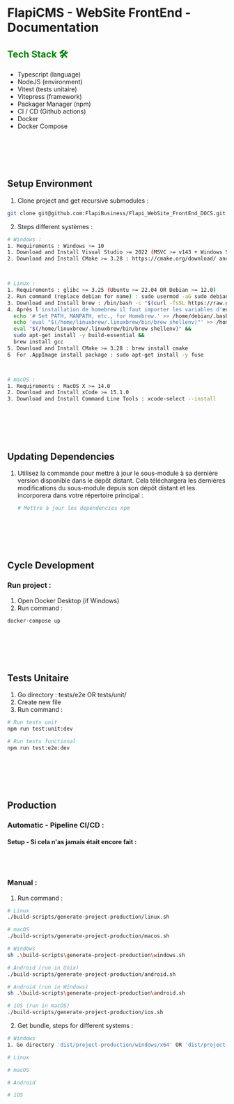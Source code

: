 # FlapiCMS - WebSite FrontEnd - Documentation

## <span style="color: green;">Tech Stack 🛠</span>
- Typescript (language)
- NodeJS (environment)
- Vitest (tests unitaire)
- Vitepress (framework)
- Packager Manager (npm)
- CI / CD (Github actions)
- Docker
- Docker Compose

<br /><br /><br /><br />


## Setup Environment
1. Clone project and get recursive submodules :
  ```bash
  git clone git@github.com:FlapiBusiness/Flapi_WebSite_FrontEnd_DOCS.git
  ```
2. Steps different systèmes :
  ```bash  
  # Windows :
  1. Requirements : Windows >= 10
  1. Download and Install Visual Studio >= 2022 (MSVC >= v143 + Windows SDK >= 10) : https://visualstudio.microsoft.com/fr/downloads/
  2. Download and Install CMake >= 3.28 : https://cmake.org/download/ and add PATH ENVIRONMENT.

  
  
  # Linux :
  1. Requirements : glibc >= 3.25 (Ubuntu >= 22.04 OR Debian >= 12.0)
  2. Run command (replace debian for name) : sudo usermod -aG sudo debian
  3. Download and Install brew : /bin/bash -c "$(curl -fsSL https://raw.githubusercontent.com/Homebrew/install/HEAD/install.sh)"
  4. Après l'installation de homebrew il faut importer les variables d'environnement et installer les deux librairies : 
    echo '# Set PATH, MANPATH, etc., for Homebrew.' >> /home/debian/.bashrc && 
    echo 'eval "$(/home/linuxbrew/.linuxbrew/bin/brew shellenv)"' >> /home/debian/.bashrc && 
    eval "$(/home/linuxbrew/.linuxbrew/bin/brew shellenv)" &&
    sudo apt-get install -y build-essential &&
    brew install gcc
  5. Download and Install CMake >= 3.28 : brew install cmake
  6  For .AppImage install package : sudo apt-get install -y fuse



  # macOS :
  1. Requirements : MacOS X >= 14.0
  2. Download and Install xCode >= 15.1.0
  3. Download and Install Command Line Tools : xcode-select --install
  ```
  
<br /><br /><br /><br />


## Updating Dependencies
1. Utilisez la commande pour mettre à jour le sous-module à sa dernière version disponible dans le dépôt distant. Cela téléchargera les dernières modifications du sous-module depuis son dépôt distant et les incorporera dans votre répertoire principal :
   ```bash
   # Mettre à jour les dependencies npm
   ```

<br /><br /><br /><br />


## Cycle Development
### Run project :
1. Open Docker Desktop (if Windows)
2. Run command : 
```bash
docker-compose up
```
  
<br /><br /><br /><br />


## Tests Unitaire
1. Go directory : tests/e2e OR tests/unit/
2. Create new file
3. Run command : 
```bash
# Run tests unit
npm run test:unit:dev

# Run tests functional
npm run test:e2e:dev
```

<br /><br /><br /><br />


## Production
### Automatic - Pipeline CI/CD :
#### Setup - Si cela n'as jamais était encore fait :


<br /><br />

### Manual :
1. Run command :
```bash
# Linux
./build-scripts/generate-project-production/linux.sh

# macOS
./build-scripts/generate-project-production/macos.sh

# Windows
sh .\build-scripts\generate-project-production\windows.sh

# Android (run in Unix)
./build-scripts/generate-project-production/android.sh

# Android (run in Windows)
sh .\build-scripts\generate-project-production\android.sh

# iOS (run in macOS)
./build-scripts/generate-project-production/ios.sh
```
2. Get bundle, steps for different systems :
```bash
# Windows
1. Go directory 'dist/project-production/windows/x64' OR 'dist/project-production/windows/Win32' for x64/x86

# Linux

# macOS

# Android

# iOS
```
